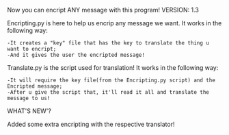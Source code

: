 Now you can encript ANY message with this program! VERSION: 1.3

Encripting.py is here to help us encrip any message we want. It works in the following way:

	-It creates a "key" file that has the key to translate the thing u want to encript;
	-And it gives the user the encripted message!

Translate.py is the script used for translation! It works in the following way:
  
	-It will require the key file(from the Encripting.py script) and the Encripted message;
	-After u give the script that, it'll read it all and translate the message to us!
	
WHAT'S NEW'?

Added some extra encripting with the respective translator!
